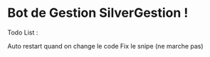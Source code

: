 # Bot de Gestion SilverGestion !

Todo List :

Auto restart quand on change le code
Fix le snipe (ne marche pas)
